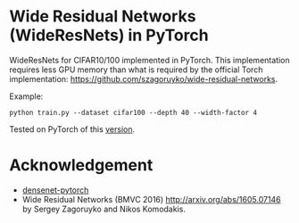 # Wide Residual Networks (WideResNets) in PyTorch
WideResNets for CIFAR10/100 implemented in PyTorch. This implementation requires less GPU memory than what is required by the official Torch implementation: https://github.com/szagoruyko/wide-residual-networks.

Example:
```
python train.py --dataset cifar100 --depth 40 --width-factor 4
```

Tested on PyTorch of this [version](https://github.com/pytorch/pytorch/tree/7ad948ffa95af4b19394a182dab477f3de853205).

# Acknowledgement
- [densenet-pytorch](https://github.com/andreasveit/densenet-pytorch)
- Wide Residual Networks (BMVC 2016) http://arxiv.org/abs/1605.07146 by Sergey Zagoruyko and Nikos Komodakis.
